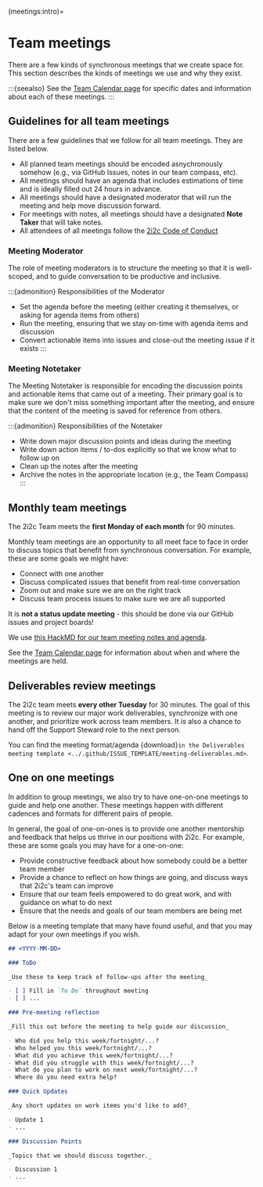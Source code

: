 (meetings:intro)=
# Team meetings

There are a few kinds of synchronous meetings that we create space for.
This section describes the kinds of meetings we use and why they exist.

:::{seealso}
See the [Team Calendar page](team/calendar) for specific dates and information about each of these meetings.
:::

## Guidelines for all team meetings

There are a few guidelines that we follow for all team meetings.
They are listed below.

- All planned team meetings should be encoded asnychronously somehow (e.g., via GitHub Issues, notes in our team compass, etc).
- All meetings should have an agenda that includes estimations of time and is ideally filled out 24 hours in advance.
- All meetings should have a designated moderator that will run the meeting and help move discussion forward.
- For meetings with notes, all meetings should have a designated **Note Taker** that will take notes.
- All attendees of all meetings follow the [2i2c Code of Conduct](https://team-compass.2i2c.org/en/latest/code-of-conduct/index.html)

### Meeting Moderator

The role of meeting moderators is to structure the meeting so that it is well-scoped, and to guide conversation to be productive and inclusive.

:::{admonition} Responsibilities of the Moderator
- Set the agenda before the meeting (either creating it themselves, or asking for agenda items from others)
- Run the meeting, ensuring that we stay on-time with agenda items and discussion
- Convert actionable items into issues and close-out the meeting issue if it exists
:::

### Meeting Notetaker

The Meeting Notetaker is responsible for encoding the discussion points and actionable items that came out of a meeting.
Their primary goal is to make sure we don't miss something important after the meeting, and ensure that the content of the meeting is saved for reference from others.

:::{admonition} Responsibilities of the Notetaker
- Write down major discussion points and ideas during the meeting
- Write down action items / to-dos explicitly so that we know what to follow up on
- Clean up the notes after the meeting
- Archive the notes in the appropriate location (e.g., the Team Compass)
:::

## Monthly team meetings

The 2i2c Team meets the **first Monday of each month** for 90 minutes.

Monthly team meetings are an opportunity to all meet face to face in order to discuss topics that benefit from synchronous conversation.
For example, these are some goals we might have:

- Connect with one another
- Discuss complicated issues that benefit from real-time conversation
- Zoom out and make sure we are on the right track
- Discuss team process issues to make sure we are all supported

It is **not a status update meeting** - this should be done via our GitHub issues and project boards!

We use [this HackMD for our team meeting notes and agenda](https://hackmd.io/Y5SBMxV7R6CMqzeTXgm5kA).

See the [Team Calendar page](team/calendar) for information about when and where the meetings are held.

## Deliverables review meetings

The 2i2c team meets **every other Tuesday** for 30 minutes.
The goal of this meeting is to review our major work deliverables, synchronize with one another, and prioritize work across team members.
It is also a chance to hand off the Support Steward role to the next person.

You can find the meeting format/agenda {download}`in the Deliverables meeting template <../.github/ISSUE_TEMPLATE/meeting-deliverables.md>`.

## One on one meetings

In addition to group meetings, we also try to have one-on-one meetings to guide and help one another.
These meetings happen with different cadences and formats for different pairs of people.

In general, the goal of one-on-ones is to provide one another mentorship and feedback that helps us thrive in our positions with 2i2c.
For example, these are some goals you may have for a one-on-one:

- Provide constructive feedback about how somebody could be a better team member
- Provide a chance to reflect on how things are going, and discuss ways that 2i2c's team can improve
- Ensure that our team feels empowered to do great work, and with guidance on what to do next
- Ensure that the needs and goals of our team members are being met

Below is a meeting template that many have found useful, and that you may adapt for your own meetings if you wish.

```md
## <YYYY-MM-DD>

### ToDo

_Use these to keep track of follow-ups after the meeting_

- [ ] Fill in `To Do` throughout meeting
- [ ] ...

### Pre-meeting reflection

_Fill this out before the meeting to help guide our discussion_

- Who did you help this week/fortnight/...?
- Who helped you this week/fortnight/...?
- What did you achieve this week/fortnight/...?
- What did you struggle with this week/fortnight/...?
- What do you plan to work on next week/fortnight/...?
- Where do you need extra help?

### Quick Updates

_Any short updates on work items you'd like to add?_

- Update 1
- ...

### Discussion Points

_Topics that we should discuss together._

- Discussion 1
- ...

```
